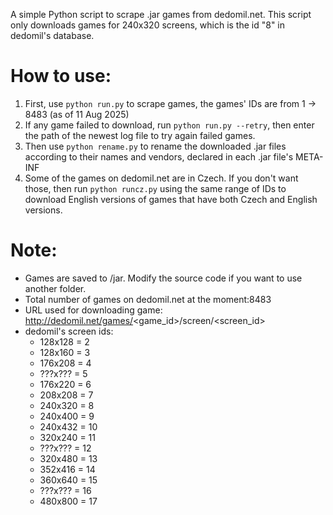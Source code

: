 A simple Python script to scrape .jar games from dedomil.net.
This script only downloads games for 240x320 screens, which is the id "8" in dedomil's database.

# How to use:
1. First, use `python run.py` to scrape games, the games' IDs are from 1 -> 8483 (as of 11 Aug 2025)
2. If any game failed to download, run `python run.py --retry`, then enter the path of the newest log file to try again failed games.
3. Then use `python rename.py` to rename the downloaded .jar files according to their names and vendors, declared in each .jar file's META-INF
4. Some of the games on dedomil.net are in Czech. If you don't want those, then run `python runcz.py` using the same range of IDs to download English versions of games that have both Czech and English versions.

# Note:
- Games are saved to /jar. Modify the source code if you want to use another folder.
- Total number of games on dedomil.net at the moment:8483
- URL used for downloading game: http://dedomil.net/games/<game_id>/screen/<screen_id>
- dedomil's screen ids:
	+ 128x128 = 2
	+ 128x160 = 3
	+ 176x208 = 4
	+ ???x??? = 5
	+ 176x220 = 6
	+ 208x208 = 7
	+ 240x320 = 8
	+ 240x400 = 9
	+ 240x432 = 10
	+ 320x240 = 11
	+ ???x??? = 12
	+ 320x480 = 13
	+ 352x416 = 14
	+ 360x640 = 15
	+ ???x??? = 16
	+ 480x800 = 17